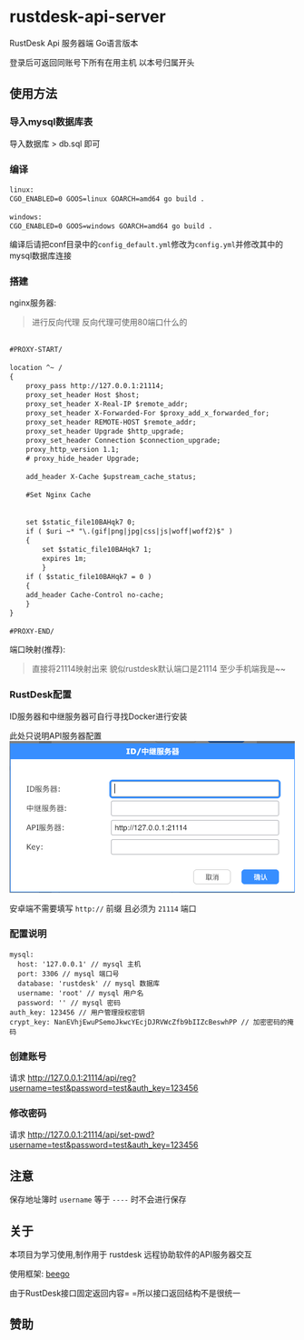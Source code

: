 # rustdesk-api-server
RustDesk Api 服务器端 Go语言版本

登录后可返回同账号下所有在用主机 以本号归属开头

## 使用方法

### 导入mysql数据库表
导入数据库 > db.sql
即可

### 编译
   
```
linux: 
CGO_ENABLED=0 GOOS=linux GOARCH=amd64 go build .

windows: 
CGO_ENABLED=0 GOOS=windows GOARCH=amd64 go build .
```

编译后请把conf目录中的`config_default.yml`修改为`config.yml`并修改其中的mysql数据库连接

### 搭建 
nginx服务器:
> 进行反向代理 反向代理可使用80端口什么的
```nginx

#PROXY-START/

location ^~ /
{
    proxy_pass http://127.0.0.1:21114;
    proxy_set_header Host $host;
    proxy_set_header X-Real-IP $remote_addr;
    proxy_set_header X-Forwarded-For $proxy_add_x_forwarded_for;
    proxy_set_header REMOTE-HOST $remote_addr;
    proxy_set_header Upgrade $http_upgrade;
    proxy_set_header Connection $connection_upgrade;
    proxy_http_version 1.1;
    # proxy_hide_header Upgrade;

    add_header X-Cache $upstream_cache_status;

    #Set Nginx Cache
    
    
    set $static_file10BAHqk7 0;
    if ( $uri ~* "\.(gif|png|jpg|css|js|woff|woff2)$" )
    {
    	set $static_file10BAHqk7 1;
    	expires 1m;
        }
    if ( $static_file10BAHqk7 = 0 )
    {
    add_header Cache-Control no-cache;
    }
}

#PROXY-END/
```

端口映射(推荐):
> 直接将21114映射出来 貌似rustdesk默认端口是21114 至少手机端我是~~

### RustDesk配置
ID服务器和中继服务器可自行寻找Docker进行安装

此处只说明API服务器配置
![img.png](img.png)

安卓端不需要填写 `http://` 前缀 且必须为 `21114` 端口


### 配置说明
```
mysql:
  host: '127.0.0.1' // mysql 主机
  port: 3306 // mysql 端口号
  database: 'rustdesk' // mysql 数据库
  username: 'root' // mysql 用户名
  password: '' // mysql 密码
auth_key: 123456 // 用户管理授权密钥
crypt_key: NanEVhjEwuPSemoJkwcYEcjDJRVWcZfb9bIIZcBeswhPP // 加密密码的掩码
```

### 创建账号
请求
http://127.0.0.1:21114/api/reg?username=test&password=test&auth_key=123456

### 修改密码
请求
http://127.0.0.1:21114/api/set-pwd?username=test&password=test&auth_key=123456


## 注意
保存地址簿时 `username` 等于 `----` 时不会进行保存


## 关于
本项目为学习使用,制作用于 rustdesk 远程协助软件的API服务器交互

使用框架:
[beego](https://github.com/beego/beego)

由于RustDesk接口固定返回内容= =所以接口返回结构不是很统一

## 赞助
